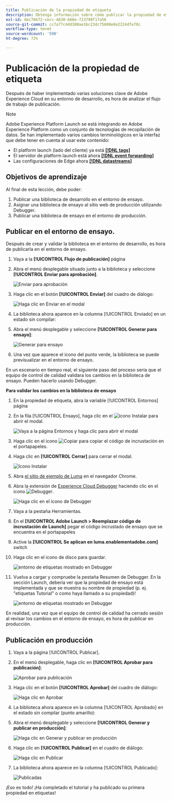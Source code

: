 ```yaml
---
title: Publicación de la propiedad de etiqueta
description: Obtenga información sobre cómo publicar la propiedad de etiqueta del entorno de desarrollo en los entornos de ensayo y producción. Esta lección forma parte del tutorial Implementación del Experience Cloud en sitios web .
exl-id: dec70472-cecc-4630-b68e-723798f17a56
source-git-commit: cc7a77c4dd380ae1bc23dc75608e8e2224dfe78c
workflow-type: tm+mt
source-wordcount: '598'
ht-degree: 72%

---
```


# Publicación de la propiedad de etiqueta

Después de haber implementado varias soluciones clave de Adobe Experience Cloud en su entorno de desarrollo, es hora de analizar el flujo de trabajo de publicación.

>[!NOTE]
>
>Adobe Experience Platform Launch se está integrando en Adobe Experience Platform como un conjunto de tecnologías de recopilación de datos. Se han implementado varios cambios terminológicos en la interfaz que debe tener en cuenta al usar este contenido:
>
> * El platform launch (lado del cliente) ya está **[[!DNL tags]](https://experienceleague.adobe.com/docs/experience-platform/tags/home.html?lang=es)**
> * El servidor de platform launch está ahora **[[!DNL event forwarding]](https://experienceleague.adobe.com/docs/experience-platform/tags/event-forwarding/overview.html)**
> * Las configuraciones de Edge ahora **[[!DNL datastreams]](https://experienceleague.adobe.com/docs/experience-platform/edge/fundamentals/datastreams.html?lang=es)**


## Objetivos de aprendizaje

Al final de esta lección, debe poder:

1. Publicar una biblioteca de desarrollo en el entorno de ensayo.
1. Asignar una biblioteca de ensayo al sitio web de producción utilizando Debugger.
1. Publicar una biblioteca de ensayo en el entorno de producción.

## Publicar en el entorno de ensayo.

Después de crear y validar la biblioteca en el entorno de desarrollo, es hora de publicarla en el entorno de ensayo.

1. Vaya a la **[!UICONTROL Flujo de publicación]** página

1. Abra el menú desplegable situado junto a la biblioteca y seleccione **[!UICONTROL Enviar para aprobación]**.

   ![Enviar para aprobación](images/publishing-submitForApproval.png)

1. Haga clic en el botón **[!UICONTROL Enviar]** del cuadro de diálogo:

   ![Haga clic en Enviar en el modal](images/publishing-submit.png)

1. La biblioteca ahora aparece en la columna [!UICONTROL Enviado] en un estado sin compilar:

1. Abra el menú desplegable y seleccione **[!UICONTROL Generar para ensayo]**:

   ![Generar para ensayo](images/publishing-buildForStaging.png)

1. Una vez que aparece el icono del punto verde, la biblioteca se puede previsualizar en el entorno de ensayo.

En un escenario en tiempo real, el siguiente paso del proceso sería que el equipo de control de calidad validara los cambios en la biblioteca de ensayo. Pueden hacerlo usando Debugger.

**Para validar los cambios en la biblioteca de ensayo**

1. En la propiedad de etiqueta, abra la variable [!UICONTROL Entornos] página

1. En la fila [!UICONTROL Ensayo], haga clic en el ![icono Instalar](images/launch-installIcon.png) para abrir el modal.

   ![Vaya a la página Entornos y haga clic para abrir el modal](images/publishing-getStagingCode.png)

1. Haga clic en el icono ![Copiar](images/launch-copyIcon.png) para copiar el código de incrustación en el portapapeles.

1. Haga clic en **[!UICONTROL Cerrar]** para cerrar el modal.

   ![Icono Instalar](images/publishing-copyStagingCode.png)

1. Abra [el sitio de ejemplo de Luma](https://luma.enablementadobe.com/content/luma/us/en.html) en el navegador Chrome.

1. Abra la extensión de [Experience Cloud Debugger](https://chrome.google.com/webstore/detail/adobe-experience-cloud-de/ocdmogmohccmeicdhlhhgepeaijenapj) haciendo clic en el icono ![Debugger](images/icon-debugger.png).

   ![Haga clic en el icono de Debugger](images/switchEnvironments-openDebugger.png)

1. Vaya a la pestaña Herramientas.

1. En el **[!UICONTROL Adobe Launch > Reemplazar código de incrustación de Launch]** pegar el código incrustado de ensayo que se encuentra en el portapapeles
1. Active la **[!UICONTROL Se aplican en luma.enablementadobe.com]** switch

1. Haga clic en el icono de disco para guardar.

   ![entorno de etiquetas mostrado en Debugger](images/switchEnvironments-debugger-save.png)

1. Vuelva a cargar y compruebe la pestaña Resumen de Debugger. En la sección Launch, debería ver que la propiedad de ensayo está implementada y que se muestra su nombre de propiedad (p. ej. &quot;etiquetas Tutorial&quot; o como haya llamado a su propiedad)!

   ![entorno de etiquetas mostrado en Debugger](images/publishing-debugger-staging.png)

En realidad, una vez que el equipo de control de calidad ha cerrado sesión al revisar los cambios en el entorno de ensayo, es hora de publicar en producción.

## Publicación en producción

1. Vaya a la página [!UICONTROL Publicar].

1. En el menú desplegable, haga clic en **[!UICONTROL Aprobar para publicación]**:

   ![Aprobar para publicación](images/publishing-approveForPublishing.png)

1. Haga clic en el botón **[!UICONTROL Aprobar]** del cuadro de diálogo:

   ![Haga clic en Aprobar](images/publishing-approve.png)

1. La biblioteca ahora aparece en la columna [!UICONTROL Aprobado] en el estado sin compilar (punto amarillo):

1. Abra el menú desplegable y seleccione **[!UICONTROL Generar y publicar en producción]**:

   ![Haga clic en Generar y publicar en producción](images/publishing-buildAndPublishToProduction.png)

1. Haga clic en **[!UICONTROL Publicar]** en el cuadro de diálogo:

   ![Haga clic en Publicar](images/publishing-publish.png)

1. La biblioteca ahora aparece en la columna [!UICONTROL Publicado]:

   ![Publicadas](images/publishing-published.png)

¡Eso es todo! ¡Ha completado el tutorial y ha publicado su primera propiedad en etiquetas!
